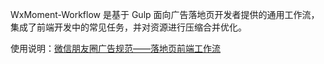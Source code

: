 WxMoment-Workflow 是基于 Gulp 面向广告落地页开发者提供的通用工作流，集成了前端开发中的常见任务，并对资源进行压缩合并优化。

使用说明：[微信朋友圈广告规范——落地页前端工作流](http://wximg.qq.com/wxp/wxmoment/workflow.html)
